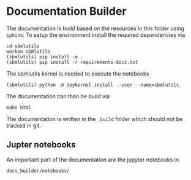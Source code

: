 # Documentation Builder
The documentation is build based on the resources in this folder using `sphinx`.
To setup the environment install the required dependencies via 
```
cd sbmlutils
workon sbmlutils
(sbmlutils) pip install -e .
(sbmlutils) pip install -r requirements-docs.txt
```

The sbmlutils kernel is needed to execute the notebooks
```
(sbmlutils) python -m ipykernel install --user --name=sbmlutils
```

The documentation can than be build via
```
make html
```
The documentation is written in the `_build` folder which should not be tracked in git.

## Jupter notebooks
An important part of the documentation are the jupyter notebooks in
```
docs_builder/notebooks/
```